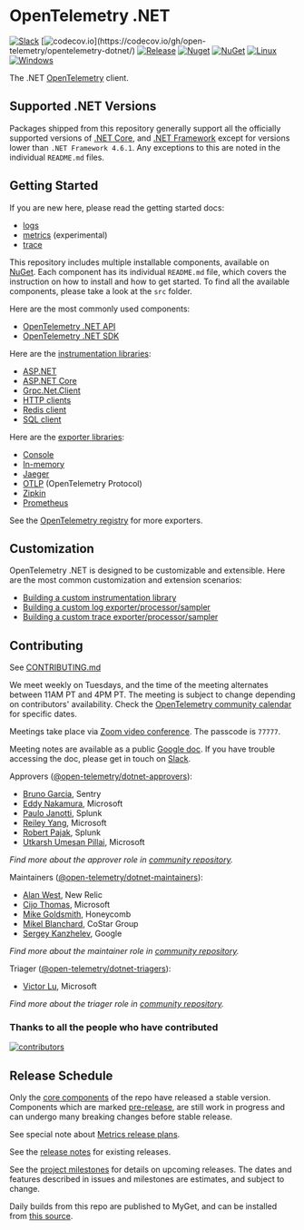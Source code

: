 # OpenTelemetry .NET

[![Slack](https://img.shields.io/badge/slack-@cncf/otel/dotnet-brightgreen.svg?logo=slack)](https://cloud-native.slack.com/archives/C01N3BC2W7Q)
[![codecov.io](https://codecov.io/gh/open-telemetry/opentelemetry-dotnet/branch/main/graphs/badge.svg?)](https://codecov.io/gh/open-telemetry/opentelemetry-dotnet/)
[![Release](https://img.shields.io/github/v/release/open-telemetry/opentelemetry-dotnet)](https://github.com/open-telemetry/opentelemetry-dotnet/releases/)
[![Nuget](https://img.shields.io/nuget/v/OpenTelemetry.svg)](https://www.nuget.org/profiles/OpenTelemetry)
[![NuGet](https://img.shields.io/nuget/dt/OpenTelemetry.svg)](https://www.nuget.org/profiles/OpenTelemetry)
[![Linux](https://github.com/open-telemetry/opentelemetry-dotnet/actions/workflows/linux-ci.yml/badge.svg?branch=main)](https://github.com/open-telemetry/opentelemetry-dotnet/actions/workflows/linux-ci.yml)
[![Windows](https://github.com/open-telemetry/opentelemetry-dotnet/actions/workflows/windows-ci.yml/badge.svg?branch=main)](https://github.com/open-telemetry/opentelemetry-dotnet/actions/workflows/windows-ci.yml)

The .NET [OpenTelemetry](https://opentelemetry.io/) client.

## Supported .NET Versions

Packages shipped from this repository generally support all the officially
supported versions of [.NET
Core](https://dotnet.microsoft.com/download/dotnet-core), and [.NET
Framework](https://dotnet.microsoft.com/download/dotnet-framework) except for
versions lower than `.NET Framework 4.6.1`.
Any exceptions to this are noted in the individual `README.md` files.

## Getting Started

If you are new here, please read the getting started docs:

* [logs](./docs/logs/getting-started/README.md)
* [metrics](./docs/metrics/getting-started/README.md) (experimental)
* [trace](./docs/trace/getting-started/README.md)

This repository includes multiple installable components, available on
[NuGet](https://www.nuget.org/profiles/OpenTelemetry). Each component has its
individual `README.md` file, which covers the instruction on how to install and
how to get started. To find all the available components, please take a look at
the `src` folder.

Here are the most commonly used components:

* [OpenTelemetry .NET API](./src/OpenTelemetry.Api/README.md)
* [OpenTelemetry .NET SDK](./src/OpenTelemetry/README.md)

Here are the [instrumentation
libraries](https://github.com/open-telemetry/opentelemetry-specification/blob/main/specification/glossary.md#instrumentation-library):

* [ASP.NET](./src/OpenTelemetry.Instrumentation.AspNet/README.md)
* [ASP.NET Core](./src/OpenTelemetry.Instrumentation.AspNetCore/README.md)
* [Grpc.Net.Client](./src/OpenTelemetry.Instrumentation.GrpcNetClient/README.md)
* [HTTP clients](./src/OpenTelemetry.Instrumentation.Http/README.md)
* [Redis client](./src/OpenTelemetry.Instrumentation.StackExchangeRedis/README.md)
* [SQL client](./src/OpenTelemetry.Instrumentation.SqlClient/README.md)

Here are the [exporter
libraries](https://github.com/open-telemetry/opentelemetry-specification/blob/main/specification/glossary.md#exporter-library):

* [Console](./src/OpenTelemetry.Exporter.Console/README.md)
* [In-memory](./src/OpenTelemetry.Exporter.InMemory/README.md)
* [Jaeger](./src/OpenTelemetry.Exporter.Jaeger/README.md)
* [OTLP](./src/OpenTelemetry.Exporter.OpenTelemetryProtocol/README.md)
  (OpenTelemetry Protocol)
* [Zipkin](./src/OpenTelemetry.Exporter.Zipkin/README.md)
* [Prometheus](./src/OpenTelemetry.Exporter.Prometheus/README.md)

See the [OpenTelemetry registry](https://opentelemetry.io/registry/?s=net) for
more exporters.

## Customization

OpenTelemetry .NET is designed to be customizable and extensible. Here are the
most common customization and extension scenarios:

* [Building a custom instrumentation
  library](./docs/trace/extending-the-sdk/README.md#instrumentation-library)
* [Building a custom log
  exporter/processor/sampler](./docs/logs/extending-the-sdk/README.md)
* [Building a custom trace
  exporter/processor/sampler](./docs/trace/extending-the-sdk/README.md)

## Contributing

See [CONTRIBUTING.md](CONTRIBUTING.md)

We meet weekly on Tuesdays, and the time of the meeting alternates between 11AM
PT and 4PM PT. The meeting is subject to change depending on contributors'
availability. Check the [OpenTelemetry community
calendar](https://calendar.google.com/calendar/embed?src=google.com_b79e3e90j7bbsa2n2p5an5lf60%40group.calendar.google.com)
for specific dates.

Meetings take place via [Zoom video conference](https://zoom.us/j/8287234601).
The passcode is `77777`.

Meeting notes are available as a public [Google
doc](https://docs.google.com/document/d/1yjjD6aBcLxlRazYrawukDgrhZMObwHARJbB9glWdHj8/edit?usp=sharing).
If you have trouble accessing the doc, please get in touch on
[Slack](https://cloud-native.slack.com/archives/C01N3BC2W7Q).

Approvers
([@open-telemetry/dotnet-approvers](https://github.com/orgs/open-telemetry/teams/dotnet-approvers)):

* [Bruno Garcia](https://github.com/bruno-garcia), Sentry
* [Eddy Nakamura](https://github.com/eddynaka), Microsoft
* [Paulo Janotti](https://github.com/pjanotti), Splunk
* [Reiley Yang](https://github.com/reyang), Microsoft
* [Robert Pajak](https://github.com/pellared), Splunk
* [Utkarsh Umesan Pillai](https://github.com/utpilla), Microsoft

*Find more about the approver role in [community
repository](https://github.com/open-telemetry/community/blob/main/community-membership.md#approver).*

Maintainers
([@open-telemetry/dotnet-maintainers](https://github.com/orgs/open-telemetry/teams/dotnet-maintainers)):

* [Alan West](https://github.com/alanwest), New Relic
* [Cijo Thomas](https://github.com/cijothomas), Microsoft
* [Mike Goldsmith](https://github.com/MikeGoldsmith), Honeycomb
* [Mikel Blanchard](https://github.com/CodeBlanch), CoStar Group
* [Sergey Kanzhelev](https://github.com/SergeyKanzhelev), Google

*Find more about the maintainer role in [community
repository](https://github.com/open-telemetry/community/blob/main/community-membership.md#maintainer).*

Triager
([@open-telemetry/dotnet-triagers](https://github.com/orgs/open-telemetry/teams/dotnet-triagers)):

* [Victor Lu](https://github.com/victlu), Microsoft

*Find more about the triager role in [community
repository](https://github.com/open-telemetry/community/blob/main/community-membership.md#triager).*

### Thanks to all the people who have contributed

[![contributors](https://contributors-img.web.app/image?repo=open-telemetry/opentelemetry-dotnet)](https://github.com/open-telemetry/opentelemetry-dotnet/graphs/contributors)

## Release Schedule

Only the [core components](./VERSIONING.md#core-components) of the repo have
released a stable version. Components which are marked
[pre-release](https://github.com/open-telemetry/opentelemetry-dotnet/blob/main/VERSIONING.md#pre-releases),
are still work in progress and can undergo many breaking changes before stable
release.

See special note about [Metrics release
plans](https://github.com/open-telemetry/opentelemetry-dotnet/issues/1501).

See the [release
notes](https://github.com/open-telemetry/opentelemetry-dotnet/releases) for
existing releases.

See the [project
milestones](https://github.com/open-telemetry/opentelemetry-dotnet/milestones)
for details on upcoming releases. The dates and features described in issues and
milestones are estimates, and subject to change.

Daily builds from this repo are published to MyGet, and can be installed from
[this source](https://www.myget.org/F/opentelemetry/api/v3/index.json).
